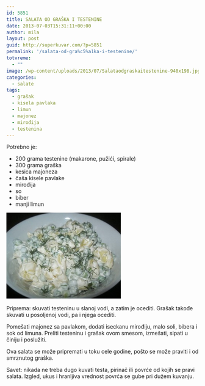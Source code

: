 ```yaml
---
id: 5851
title: SALATA OD GRAŠKA I TESTENINE
date: 2013-07-03T15:31:11+00:00
author: mila
layout: post
guid: http://superkuvar.com/?p=5851
permalink: '/salata-od-gra%c5%a1ka-i-testenine/'
totvreme:
  - ""
image: /wp-content/uploads/2013/07/Salataodgraskaitestenine-940x198.jpg
categories:
  - salate
tags:
  - grašak
  - kisela pavlaka
  - limun
  - majonez
  - mirođija
  - testenina
---
```

Potrebno je:

  * 200 grama testenine (makarone, pužići, spirale)
  * 300 grama graška
  * kesica majoneza
  * čaša kisele pavlake
  * mirođija
  * so
  * biber
  * manji limun

<img class="alignnone size-medium wp-image-5853" src="/wp-content/uploads/2013/07/Salataodgraskaitestenine-300x225.jpg" alt="Salataodgraskaitestenine" width="300" height="225" /> 

Priprema: skuvati testeninu u slanoj vodi, a zatim je ocediti. Grašak takođe skuvati u posoljenoj vodi, pa i njega ocediti.

Pomešati majonez sa pavlakom, dodati iseckanu mirođiju, malo soli, bibera i sok od limuna. Preliti testeninu i grašak ovom smesom, izmešati, sipati u činiju i poslužiti.

Ova salata se može pripremati u toku cele godine, pošto se može praviti i od smrznutog graška.

Savet: nikada ne treba dugo kuvati testa, pirinač ili povrće od kojih se pravi salata. Izgled, ukus i hranljiva vrednost povrća se gube pri dužem kuvanju.
